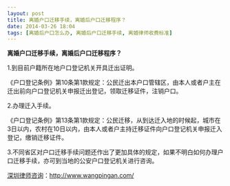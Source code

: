 ```yaml
---
layout: post
title: 离婚户口迁移手续，离婚后户口迁移程序？
date: 2014-03-26 18:04
tags: [离婚后户口怎么办, 离婚后户口迁移手续, 离婚律师收费标准]
---
```

<strong>离婚户口迁移手续，离婚后户口迁移程序？</strong>

1.到目前户籍所在地户口登记机关开具迁出证明。

《户口登记条例》第10条第1款规定：公民迁出本户口管辖区，由本人或者户主在迁出前向户口登记机关申报迁出登记，领取迁移证件，注销户口。

2.办理迁入手续。

《户口登记条例》第13条第1款规定：公民迁移，从到达迁入地的时候起，城市在3日以内，农村在10日以内，由本人或者户主持迁移证件向户口登记机关申报迁入登记，缴销迁移证件。

3.不同省区对户口迁移手续问题还作出了更加具体的规定，如果不明白如何办理户口迁移手续，亦可到当地的公安户口登记机关进行咨询。

<a href="http://www.wangpingan.com/">深圳律师咨询</a>：<a href="http://www.wangpingan.com/">http://www.wangpingan.com/</a>

